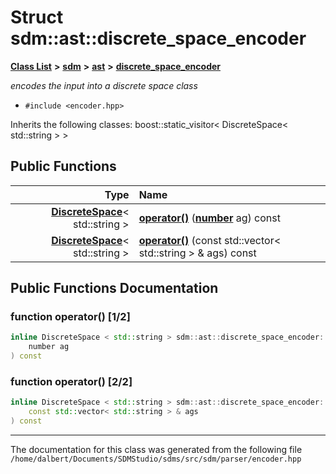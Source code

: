 
<NavBar active_item_id="2"/>

# Struct sdm::ast::discrete\_space\_encoder


[**Class List**](annotated.md) **>** [**sdm**](namespacesdm.md) **>** [**ast**](namespacesdm_1_1ast.md) **>** [**discrete\_space\_encoder**](structsdm_1_1ast_1_1discrete__space__encoder.md)



_encodes the input into a discrete space class_ 

* `#include <encoder.hpp>`



Inherits the following classes: boost::static_visitor< DiscreteSpace< std::string > >












## Public Functions

| Type | Name |
| ---: | :--- |
|  [**DiscreteSpace**](classsdm_1_1DiscreteSpace.md)&lt; std::string &gt; | [**operator()**](structsdm_1_1ast_1_1discrete__space__encoder.md#function-operator()-1-2) ([**number**](namespacesdm.md#typedef-number) ag) const<br> |
|  [**DiscreteSpace**](classsdm_1_1DiscreteSpace.md)&lt; std::string &gt; | [**operator()**](structsdm_1_1ast_1_1discrete__space__encoder.md#function-operator()-2-2) (const std::vector&lt; std::string &gt; & ags) const<br> |








## Public Functions Documentation


### function operator() [1/2]


```cpp
inline DiscreteSpace < std::string > sdm::ast::discrete_space_encoder::operator() (
    number ag
) const
```



### function operator() [2/2]


```cpp
inline DiscreteSpace < std::string > sdm::ast::discrete_space_encoder::operator() (
    const std::vector< std::string > & ags
) const
```



------------------------------
The documentation for this class was generated from the following file `/home/dalbert/Documents/SDMStudio/sdms/src/sdm/parser/encoder.hpp`